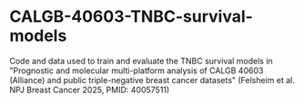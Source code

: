 # CALGB-40603-TNBC-survival-models
Code and data used to train and evaluate the TNBC survival models in "Prognostic and molecular multi-platform analysis of CALGB 40603 (Alliance) and public triple-negative breast cancer datasets" (Felsheim et al. NPJ Breast Cancer 2025, PMID: 40057511)
